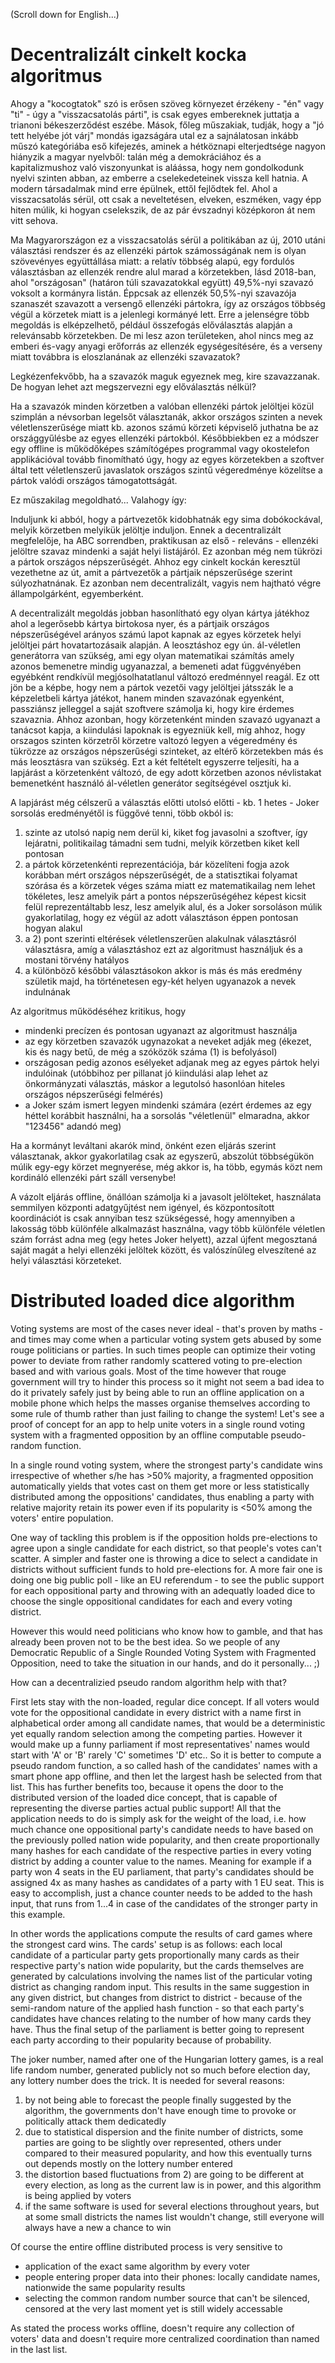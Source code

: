 (Scroll down for English...)

# Decentralizált cinkelt kocka algoritmus

Ahogy a "kocogtatok" szó is erősen szöveg környezet érzékeny - "én" vagy "ti" - úgy a "visszacsatolás párti", is csak egyes embereknek juttatja a trianoni békeszerződést eszébe. Mások, főleg műszakiak, tudják, hogy a "jó tett helyébe jót várj" mondás igazságára utal ez a sajnálatosan inkább műszó kategóriába eső kifejezés, aminek a hétköznapi elterjedtsége nagyon hiányzik a magyar nyelvből: talán még a demokráciához és a kapitalizmushoz való viszonyunkat is aláássa, hogy nem gondolkodunk nyelvi szinten abban, az emberre a cselekedeteinek vissza kell hatnia. A modern társadalmak mind erre épülnek, ettől fejlődtek fel. Ahol a visszacsatolás sérül, ott csak a neveltetésen, elveken, eszméken, vagy épp hiten múlik, ki hogyan cselekszik, de az pár évszadnyi középkoron át nem vitt sehova.

Ma Magyarországon ez a visszacsatolás sérül a politikában az új, 2010 utáni választási rendszer és az ellenzéki pártok számosságának nem is olyan szövevényes együttállása miatt: a relatív többség alapú, egy fordulós választásban az ellenzék rendre alul marad a körzetekben, lásd 2018-ban, ahol "országosan" (határon túli szavazatokkal együtt) 49,5%-nyi szavazó voksolt a kormányra listán. Éppcsak az ellenzék 50,5%-nyi szavazója szanaszét szavazott a versengő ellenzéki pártokra, így az országos többség végül a körzetek miatt is a jelenlegi kormányé lett. Erre a jelenségre több megoldás is elképzelhető, például összefogás előválasztás alapján a relevánsabb körzetekben. De mi lesz azon területeken, ahol nincs meg az emberi és-vagy anyagi erőforrás az ellenzék egységesítésére, és a verseny miatt továbbra is eloszlanának az ellenzéki szavazatok?

Legkézenfekvőbb, ha a szavazók maguk egyeznek meg, kire szavazzanak. De hogyan lehet azt megszervezni egy előválasztás nélkül?

Ha a szavazók minden körzetben a valóban ellenzéki pártok jelöltjei közül szimplán a névsorban legelsőt választanák, akkor országos szinten a nevek véletlenszerűsége miatt kb. azonos számú körzeti képviselő juthatna be az országgyűlésbe az egyes ellenzéki pártokból. Későbbiekben ez a módszer egy offline is működőképes számítógépes programmal vagy okostelefon applikációval tovább finomítható úgy, hogy az egyes körzetekben a szoftver által tett véletlenszerű javaslatok országos szintű végeredménye közelítse a pártok valódi országos támogatottságát.

Ez műszakilag megoldható... Valahogy így:

Induljunk ki abból, hogy a pártvezetők kidobhatnák egy sima dobókockával, melyik körzetben melyikük jelöltje induljon. Ennek a decentralizált megfelelője, ha ABC sorrendben, praktikusan az első - releváns - ellenzéki jelöltre szavaz mindenki a saját helyi listájáról. Ez azonban még nem tükrözi a pártok országos népszerűségét. Ahhoz egy cinkelt kockán keresztül vezethetne az út, amit a pártvezetők a pártjaik népszerűsége szerint súlyozhatnának. Ez azonban nem decentralizált, vagyis nem hajtható végre állampolgárként, egyemberként.

A decentralizált megoldás jobban hasonlítható egy olyan kártya játékhoz ahol a legerősebb kártya birtokosa nyer, és a pártjaik országos népszerűségével arányos számú lapot kapnak az egyes körzetek helyi jelöltjei párt hovatartozásaik alapján. A leosztáshoz egy ún. ál-véletlen generátorra van szükség, ami egy olyan matematikai számítás amely azonos bemenetre mindig ugyanazzal, a bemeneti adat függvényében egyébként rendkívül megjósolhatatlanul változó eredménnyel reagál. Ez ott jön be a képbe, hogy nem a pártok vezetői vagy jelöltjei játsszák le a  képzeletbeli kártya játékot, hanem minden szavazónak egyenként, passziánsz jelleggel a saját szoftvere számolja ki, hogy kire érdemes szavaznia. Ahhoz azonban, hogy körzetenként minden szavazó ugyanazt a tanácsot kapja, a kiindulási lapoknak is egyezniük kell, míg ahhoz, hogy orszagos szinten körzetről körzetre valtozó legyen a végeredmény és tükrözze az országos népszerűségi szinteket, az eltérő körzetekben más és más leosztásra van szükség. Ezt a két feltételt egyszerre teljesíti, ha a lapjárást a körzetenként változó, de egy adott körzetben azonos névlistakat bemenetként használó ál-véletlen generátor segítségével osztjuk ki.

A lapjárást még célszerű a választás előtti utolsó előtti - kb. 1 hetes - Joker sorsolás eredményétől is függővé tenni, több okból is:
1) szinte az utolsó napig nem derül ki, kiket fog javasolni a szoftver, így lejáratni, politikailag támadni sem tudni, melyik körzetben kiket kell pontosan
2) a pártok körzetenkénti reprezentációja, bár közelíteni fogja azok korábban mért országos népszerűségét, de a statisztikai folyamat szórása és a körzetek véges száma miatt ez matematikailag nem lehet tökéletes, lesz amelyik párt a pontos népszerűségéhez képest kicsit felül reprezentáltabb lesz, lesz amelyik alul, és a Joker sorsoláson múlik gyakorlatilag, hogy ez végül az adott választáson éppen pontosan hogyan alakul
3) a 2) pont szerinti eltérések véletlenszerűen alakulnak választásról választásra, amíg a választáshoz ezt az algoritmust használjuk és a mostani törvény hatályos
4) a különböző későbbi választásokon akkor is más és más eredmény születik majd, ha történetesen egy-két helyen ugyanazok a nevek indulnának

Az algoritmus működéséhez kritikus, hogy
 - mindenki precízen és pontosan ugyanazt az algoritmust használja
 - az egy körzetben szavazók ugynazokat a neveket adják meg (ékezet, kis és nagy betű, de még a szóközök száma (1) is befolyásol)
 - országosan pedig azonos esélyeket adjanak meg az egyes pártok helyi indulóinak (utóbbihoz per pillanat jó kiindulási alap lehet az önkormányzati választás, máskor a legutolsó hasonlóan hiteles országos népszerűségi felmérés)
 - a Joker szám ismert legyen mindenki számára (ezért érdemes az egy héttel korábbit használni, ha a sorsolás "véletlenül" elmaradna, akkor "123456" adandó meg)

Ha a kormányt leváltani akarók mind, önként ezen eljárás szerint választanak, akkor gyakorlatilag csak az egyszerű, abszolút többségükön múlik egy-egy körzet megnyerése, még akkor is, ha több, egymás közt nem kordináló ellenzéki párt száll versenybe!

A vázolt eljárás offline, önállóan számolja ki a javasolt jelölteket, használata semmilyen központi adatgyűjtést nem igényel, és központosított koordinációt is csak annyiban tesz szükségessé, hogy amennyiben a lakosság több különféle alkalmazást használna, vagy több különféle véletlen szám forrást adna meg (egy hetes Joker helyett), azzal újfent megosztaná saját magát a helyi ellenzéki jelöltek között, és valószínűleg elveszítené az helyi választási körzeteket.

# Distributed loaded dice algorithm

Voting systems are most of the cases never ideal - that's proven by maths - and times may come when a particular voting system gets abused by some rouge politicians or parties. In such times people can optimize their voting power to deviate from rather randomly scattered voting to pre-election based and with various goals. Most of the time however that rouge government will try to hinder this process so it might not seem a bad idea to do it privately safely just by being able to run an offline application on a mobile phone which helps the masses organise themselves according to some rule of thumb rather than just failing to change the system! Let's see a proof of concept for an app to help unite voters in a single round voting system with a fragmented opposition by an offline computable pseudo-random function.

In a single round voting system, where the strongest party's candidate wins irrespective of whether s/he has >50% majority, a fragmented opposition automatically yields that votes cast on them get more or less statistically distributed among the oppositions' candidates, thus enabling a party with relative majority retain its power even if its popularity is <50% among the voters' entire population.

One way of tackling this problem is if the opposition holds pre-elections to agree upon a single candidate for each district, so that people's votes can't scatter. A simpler and faster one is throwing a dice to select a candidate in districts without sufficient funds to hold pre-elections for. A more fair one is doing one big public poll - like an EU referendum - to see the public support for each oppositional party and throwing with an adequatly loaded dice to choose the single oppositional candidates for each and every voting district.

However this would need politicians who know how to gamble, and that has already been proven not to be the best idea. So we people of any Democratic Republic of a Single Rounded Voting System with Fragmented Opposition, need to take the situation in our hands, and do it personally... ;)

How can a decentralizied pseudo random algorithm help with that?

First lets stay with the non-loaded, regular dice concept. If all voters would vote for the oppositional candidate in every district with a name first in alphabetical order among all candidate names, that would be a deterministic yet equally random selection among the competing parties. However it would make up a funny parliament if most representatives' names would start with 'A' or 'B' rarely 'C' sometimes 'D' etc.. So it is better to compute a pseudo random function, a so called hash of the candidates' names with a smart phone app offline, and then let the largest hash be selected from that list. This has further benefits too, because it opens the door to the distributed version of the loaded dice concept, that is capable of representing the diverse parties actual public support! All that the application needs to do is simply ask for the weight of the load, i.e. how much chance one oppositional party's candidate needs to have based on the previously polled nation wide popularity, and then create proportionally many hashes for each candidate of the respective parties in every voting district by adding a counter value to the names. Meaning for example if a party won 4 seats in the EU parliament, that party's candidates should be assigned 4x as many hashes as candidates of a party with 1 EU seat. This is easy to accomplish, just a chance counter needs to be added to the hash input, that runs from 1...4 in case of the candidates of the stronger party in this example.

In other words the applications compute the results of card games where the strongest card wins. The cards' setup is as follows: each local candidate of a particular party gets proportionally many cards as their respective party's nation wide popularity, but the cards themselves are generated by calculations involving the names list of the particular voting district as changing random input. This results in the same suggestion in any given district, but changes from district to district - because of the semi-random nature of the applied hash function - so that each party's candidates have chances relating to the number of how many cards they have. Thus the final setup of the parliament is better going to represent each party according to their popularity because of probability.

The joker number, named after one of the Hungarian lottery games, is a real life random number, generated publicly not so much before election day, any lottery number does the trick. It is needed for several reasons:
1) by not being able to forecast the people finally suggested by the algorithm, the governments don't have enough time to provoke or politically attack them dedicatedly
2) due to statistical dispersion and the finite number of districts, some parties are going to be slightly over represented, others under compared to their measured popularity, and how this eventually turns out depends mostly on the lottery number entered
3) the distortion based fluctuations from 2) are going to be different at every election, as long as the current law is in power, and this algorithm is being applied by voters
4) if the same software is used for several elections throughout years, but at some small districts the names list wouldn't change, still everyone will always have a new a chance to win

Of course the entire offline distributed process is very sensitive to
 - application of the exact same algorithm by every voter
 - people entering proper data into their phones: locally candidate names, nationwide the same popularity results
 - selecting the common random number source that can't be silenced, censored at the very last moment yet is still widely accessable
 
As stated the process works offline, doesn't require any collection of voters' data and doesn't require more centralized coordination than named in the last list.
